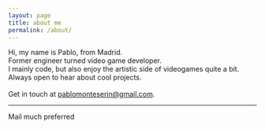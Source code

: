 ```yaml
---
layout: page
title: about me
permalink: /about/
---
```


<div class="aboutPhoto">
	<img src="{{ site.baseurl }}/img/about/devPablomon180.png" alt="" title="Me"/>
</div>

<div class="aboutParagraph">
	Hi, my name is Pablo, from Madrid.
	<br>
	Former engineer turned video game developer.
	<br>
	I mainly code, but also enjoy the artistic side of videogames quite a bit.
	<br>
	Always open to hear about cool projects.
	<br>
	<br>
	Get in touch at <a href="mailto:pablomonteserin@gmail.com">pablomonteserin@gmail.com</a>.
</div>

<hr/>

<span class="contacticon center">
	<a href="mailto:pablomonteserin@google.com"><i class="fa fa-envelope-square"></i></a>
	<a href="https://github.com/pablomon" target="_blank"><i class="fa fa-github-square"></i></a>
	<a href="https://www.linkedin.com/in/pablo-monteser%C3%ADn-5b60b331/" target="_blank"><i class="fa fa-linkedin-square"></i></a>
</span>

<div class="center">
	Mail much preferred
</div>

